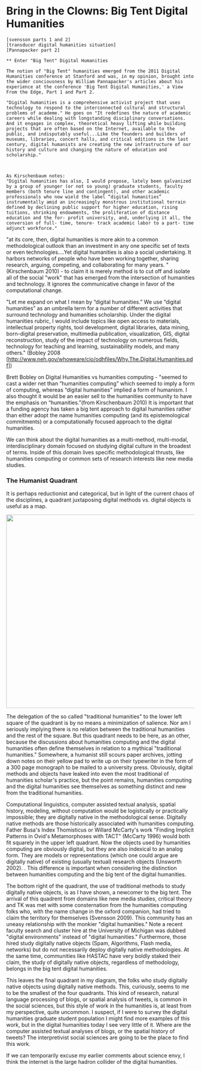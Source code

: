 # Bring in the Clowns: Big Tent Digital Humanities
	[svensson parts 1 and 2]
	[transducer digital humanities situation]
	[Pannapacker part 2]

	** Enter "Big Tent" Digital Humanities

	The notion of "Big Tent" humanities emerged from the 2011 Digital Humanities conference at Stanford and was, in my opinion, brought into the wider conciousness by William Pannapacker's articles about his experience at the conference 'Big Tent Digital Humanities,' a View From the Edge, Part 1 and Part 2. 

	"Digital humanities is a comprehensive activist project that uses technology to respond to the interconnected cultural and structural problems of academe." He goes on "It redefines the nature of academic careers while dealing with longstanding disciplinary conversations. And it engages in complex, theoretical heavy lifting while building projects that are often based on the Internet, available to the public, and indisputably useful...Like the founders and builders of museums, libraries, concert halls, and critical editions in the last century, digital humanists are creating the new infrastructure of our history and culture and changing the nature of education and scholarship."



	As Kirschenbaum notes: 
	"Digital humanities has also, I would propose, lately been galvanized by a group of younger (or not so young) graduate students, faculty members (both tenure line and contingent), and other academic professionals who now wield the label “digital humanities” instrumentally amid an increasingly monstrous institutional terrain defined by declining public support for higher education, rising tuitions, shrinking endowments, the proliferation of distance education and the for- profit university, and, underlying it all, the conversion of full- time, tenure- track academic labor to a part- time adjunct workforce."




"at its core, then, digital humanities is more akin to a common methodological outlook than an investment in any one specific set of texts or even technologies....Yet digital humanities is also a social undertaking. It harbors networks of people who have been working together, sharing research, arguing, competing, and collaborating for many years. "(Kirschenbaum 2010) - to claim it is merely method is to cut off and isolate all of the social "work" that has emerged from the intersection of humanities and technology. It ignores the communicative change in favor of the computational change.

"Let me expand on what I mean by “digital humanities.” We use “digital humanities” as an umbrella term for a number of different activities that surround technology and humanities scholarship. Under the digital humanities rubric, I would include topics like open access to materials, intellectual property rights, tool development, digital libraries, data mining, born-digital preservation, multimedia publication, visualization, GIS, digital reconstruction, study of the impact of technology on numerous fields, technology for teaching and learning, sustainability models, and many others." (Bobley 2008 [http://www.neh.gov/whoweare/cio/odhfiles/Why.The.Digital.Humanities.pdf])


Brett Bobley on Digital Humanities vs humanities computing - "seemed to cast a wider net than “humanities computing” which seemed to imply a form of computing, whereas “digital humanities” implied a form of humanism. I also thought it would be an easier sell to the humanities community to have the emphasis on “humanities.”(from Kirschenbaum 2010) It is important that a funding agency has taken a big tent approach to digital humanities rather than either adopt the name humanities computing (and its epistemological commitments) or a computationally focused approach to the digital humanities.


We can think about the digital humanities as a multi-method, multi-modal, interdisciplinary domain focused on studying digital culture in the broadest of terms. Inside of this domain lives specific methodological thrusts, like humanities computing or common sets of research interests like new media studies. 
 


### The Humanist Quadrant

It is perhaps reductionist and categorical, but in light of the current chaos of the disciplines, a quadrant juxtaposing digital methods vs. digital objects is useful as a map.

<img src="/mcburton/writing/raw/master/humanist-quadrant.png" width="563" height="517"/>
<!-- <img src="../humanist-quadrant.png" width="1177" height="459"/> -->


The delegation of the so called "traditional humanities" to the lower left square of the quadrant is by no means a minimization of salience. Nor am I seriously implying there is no relation between the traditional humanities and the rest of the square. But this quadrant needs to be here, as an other, because the discussions about humanities computing and the digital humanities often define themselves in relation to a mythical "traditional humanities." Somewhere, a humanist still scours paper archives, jotting down notes on their yellow pad to write up on their typewriter in the form of a 300 page monograph to be mailed to a university press. Obviously, digital methods and objects have leaked into even the most traditional of humanities scholar's practice, but the point remains, humanities computing and the digital humanities see themselves as something distinct and new from the traditional humanities.  

Computational linguistics, computer assisted textual analysis, spatial history, modeling, without computation would be logistically or practically impossible; they are digitally native in the methodological sense. Digitally native methods are those historically associated with humanities computing. Father Busa's Index Thomisticus or Willard McCarty's work "Finding Implicit Patterns in Ovid's Metamorphoses with TACT" (McCarty 1996) would both fit squarely in the upper left quadrant. Now the objects used by humanities computing are obviously digital, but they are also indexical to an analog form. They are models or representations (which one could argue are digitally native) of existing (usually textual) research objects (Unsworth 2002). . This difference is important when considering the distinction between humanities computing and the big tent of the digital humanities.

The bottom right of the quadrant, the use of traditional methods to study digitally native objects, is as I have shown, a newcomer to the big tent. The arrival of this quadrent from domains like new media studies, critical theory and TK was met with some consternation from the humanities computing folks who, with the name change in the oxford companion, had tried to claim the territory for themselves (Svensson 2009).  This community has an uneasy relationship with the monkier "digital humanities." Note a recent faculty search and cluster hire at the University of Michigan was dubbed "digital environments" instead of "digital humanities." Furthermore, those hired study digitally native objects (Spam, Algorithms, Flash media, networks) but do not necessarily deploy digitally native methodologies.  At the same time, communities like HASTAC have very boldly staked their claim, the study of digitally native objects, regardless of methodology, belongs in the big tent digital humanities. 

This leaves the final quadrant in my diagram, the folks who study digitally native objects using digitally native methods. This, curiously, seems to me to be the smallest of the four quadrants. This kind of research, natural language processing of blogs, or spatial analysis of tweets, is common in the social sciences, but this style of work in the humanities is, at least from my perspective, quite uncommon. I suspect, if I were to survey the digital humanities graduate student population I might find more examples of this work, but in the digital humanities today I see very little of it. Where are the computer assisted textual analyses of blogs, or the spatial history of tweets? The interpretivist social sciences are going to be the place to find this work. 


If we can temporarily excuse my earlier comments about science envy, I think the internet is the large hadron collider of the digital humanities. 
